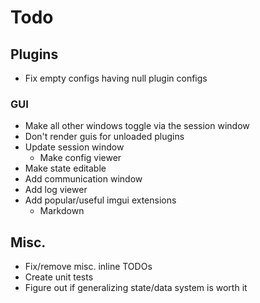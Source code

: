 # Todo
## Plugins
- Fix empty configs having null plugin configs
### GUI
- Make all other windows toggle via the session window
- Don't render guis for unloaded plugins
- Update session window
  - Make config viewer
- Make state editable
- Add communication window
- Add log viewer
- Add popular/useful imgui extensions
  - Markdown
## Misc.
- Fix/remove misc. inline TODOs
- Create unit tests
- Figure out if generalizing state/data system is worth it
